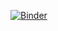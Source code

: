 [![Binder](https://mybinder.org/badge_logo.svg)](https://mybinder.org/v2/gh/toddrimes/sharing-github/master?filepath=NaiveBayes%E2%80%93MyTwitterSentiment.ipynb)
